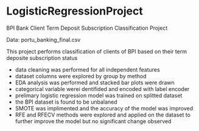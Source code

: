 # LogisticRegressionProject

BPI Bank Client Term Deposit Subscription Classification Project

Data: portu_banking_final.csv

This project performs classification of clients of BPI based on their term deposite subscription status
 - data cleaning was performed for all independent features
 - dataset columns were explored by group by method 
 - EDA analysis was performed and stacked bar plots were drawn
 - categorical variable werei dentifided and encoded with label encoder
 - prelimary logistic regression model was trained on splitted dataset
 - the BPI dataset is found to be unbalaned
 - SMOTE was implimented and the accuracy of the model was improved
 - RFE and RFECV methods were explored and applied on the dataset to further improve the model but no significant change observed
